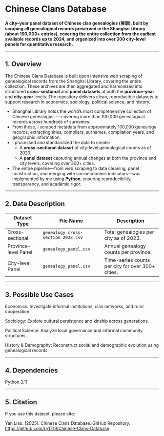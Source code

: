 # Chinese Clans Database

**A city–year panel dataset of Chinese clan genealogies (族谱), built by scraping all genealogical records preserved in the Shanghai Library (about 100,000+ entries), covering the entire collection from the earliest available records up to 2024, and organized into over 300 city-level panels for quantitative research.**

---

## 1. Overview  
The Chinese Clans Database is built upon intensive web scraping of genealogical records from the Shanghai Library, covering the entire collection. These archives are then aggregated and harmonized into structured **cross-sectional** and **panel datasets** at both the **province–year** and **city–year** levels. The repository delivers clean, reproducible datasets to support research in economics, sociology, political science, and history.


- Shanghai Library holds the world’s most comprehensive collection of Chinese genealogies — covering more than 100,000 genealogical records across hundreds of surnames. 
- From these, I scraped metadata from approximately 100,000 genealogy records, extracting titles, compilers, surnames, compilation years, and geographic information.  
- I processed and standardized the data to create:  
  - A **cross-sectional dataset** of city-level genealogical counts as of 2023.  
  - A **panel dataset** capturing annual changes at both the province and city levels, covering over 300+ cities.  
- The entire pipeline—from web scraping to data cleaning, panel construction, and merging with socioeconomic indicators—was implemented by me using **Python**, ensuring reproducibility, transparency, and academic rigor.

---

## 2. Data Description

| Dataset Type         | File Name                         | Description                                                    |
|----------------------|-----------------------------------|----------------------------------------------------------------|
| Cross-sectional       | `genealogy_cross-section_2023.csv` | Total genealogies per city as of 2023.                         |
| Province-level Panel  | `genealogy_panel.csv`             | Annual genealogy counts per province.                          |
| City-level Panel      | `genealogy_panel.csv`             | Time-series counts per city for over 300+ cities.              |

---

## 3. Possible Use Cases
Economics: Investigate informal institutions, clan networks, and rural cooperation.

Sociology: Explore cultural persistence and kinship across generations.

Political Science: Analyze local governance and informal community structures.

History & Demography: Reconstruct social and demographic evolution using genealogical records.

---

## 4. Dependencies
Python 3.11  

---

## 5. Citation
If you use this dataset, please cite:

Yan Liao. (2025). Chinese Clans Database. GitHub Repository.
https://github.com/Ly1719/Chinese-Clans-Database